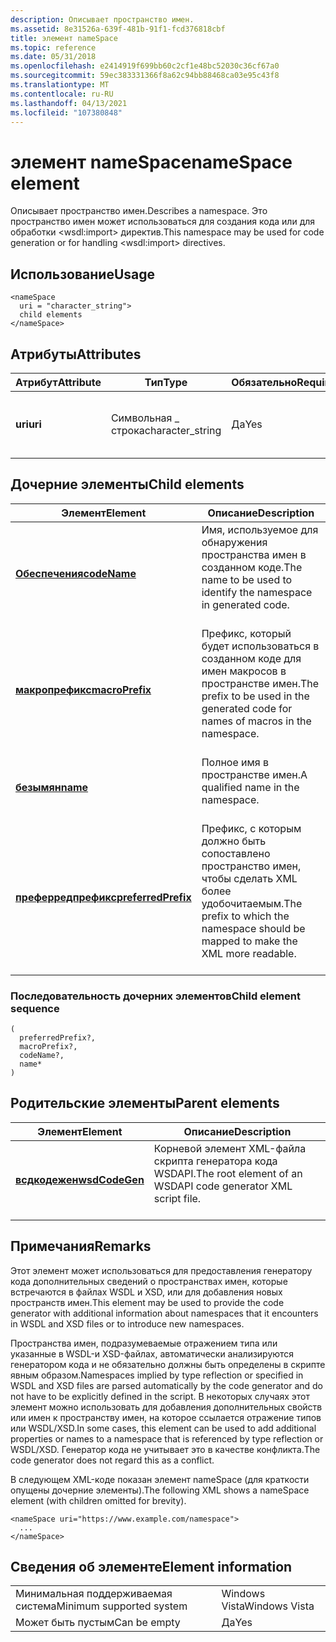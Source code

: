```yaml
---
description: Описывает пространство имен.
ms.assetid: 8e31526a-639f-481b-91f1-fcd376818cbf
title: элемент nameSpace
ms.topic: reference
ms.date: 05/31/2018
ms.openlocfilehash: e2414919f699bb60c2cf1e48bc52030c36cf67a0
ms.sourcegitcommit: 59ec383331366f8a62c94bb88468ca03e95c43f8
ms.translationtype: MT
ms.contentlocale: ru-RU
ms.lasthandoff: 04/13/2021
ms.locfileid: "107380848"
---
```

# <a name="namespace-element"></a><span data-ttu-id="275dc-103">элемент nameSpace</span><span class="sxs-lookup"><span data-stu-id="275dc-103">nameSpace element</span></span>

<span data-ttu-id="275dc-104">Описывает пространство имен.</span><span class="sxs-lookup"><span data-stu-id="275dc-104">Describes a namespace.</span></span> <span data-ttu-id="275dc-105">Это пространство имен может использоваться для создания кода или для обработки \<wsdl:import> директив.</span><span class="sxs-lookup"><span data-stu-id="275dc-105">This namespace may be used for code generation or for handling \<wsdl:import> directives.</span></span>

## <a name="usage"></a><span data-ttu-id="275dc-106">Использование</span><span class="sxs-lookup"><span data-stu-id="275dc-106">Usage</span></span>

``` syntax
<nameSpace
  uri = "character_string">
  child elements
</nameSpace>
```

## <a name="attributes"></a><span data-ttu-id="275dc-107">Атрибуты</span><span class="sxs-lookup"><span data-stu-id="275dc-107">Attributes</span></span>



| <span data-ttu-id="275dc-108">Атрибут</span><span class="sxs-lookup"><span data-stu-id="275dc-108">Attribute</span></span>          | <span data-ttu-id="275dc-109">Тип</span><span class="sxs-lookup"><span data-stu-id="275dc-109">Type</span></span>                         | <span data-ttu-id="275dc-110">Обязательно</span><span class="sxs-lookup"><span data-stu-id="275dc-110">Required</span></span>       | <span data-ttu-id="275dc-111">Описание</span><span class="sxs-lookup"><span data-stu-id="275dc-111">Description</span></span>                                             |
|--------------------|------------------------------|----------------|---------------------------------------------------------|
| <span data-ttu-id="275dc-112">**uri**</span><span class="sxs-lookup"><span data-stu-id="275dc-112">**uri**</span></span><br/> | <span data-ttu-id="275dc-113">Символьная \_ строка</span><span class="sxs-lookup"><span data-stu-id="275dc-113">character\_string</span></span><br/> | <span data-ttu-id="275dc-114">Да</span><span class="sxs-lookup"><span data-stu-id="275dc-114">Yes</span></span><br/> | <span data-ttu-id="275dc-115">Уникальный URI пространства имен.</span><span class="sxs-lookup"><span data-stu-id="275dc-115">The unique URI of the namespace.</span></span><br/> <br/> |



## <a name="child-elements"></a><span data-ttu-id="275dc-116">Дочерние элементы</span><span class="sxs-lookup"><span data-stu-id="275dc-116">Child elements</span></span>



| <span data-ttu-id="275dc-117">Элемент</span><span class="sxs-lookup"><span data-stu-id="275dc-117">Element</span></span>                                               | <span data-ttu-id="275dc-118">Описание</span><span class="sxs-lookup"><span data-stu-id="275dc-118">Description</span></span>                                                                                              |
|-------------------------------------------------------|----------------------------------------------------------------------------------------------------------|
| [<span data-ttu-id="275dc-119">**Обеспечения**</span><span class="sxs-lookup"><span data-stu-id="275dc-119">**codeName**</span></span>](codename.md)<br/>               | <span data-ttu-id="275dc-120">Имя, используемое для обнаружения пространства имен в созданном коде.</span><span class="sxs-lookup"><span data-stu-id="275dc-120">The name to be used to identify the namespace in generated code.</span></span><br/> <br/>                  |
| [<span data-ttu-id="275dc-121">**макропрефикс**</span><span class="sxs-lookup"><span data-stu-id="275dc-121">**macroPrefix**</span></span>](macroprefix.md)<br/>         | <span data-ttu-id="275dc-122">Префикс, который будет использоваться в созданном коде для имен макросов в пространстве имен.</span><span class="sxs-lookup"><span data-stu-id="275dc-122">The prefix to be used in the generated code for names of macros in the namespace.</span></span><br/> <br/> |
| [<span data-ttu-id="275dc-123">**безымян**</span><span class="sxs-lookup"><span data-stu-id="275dc-123">**name**</span></span>](name.md)<br/>                       | <span data-ttu-id="275dc-124">Полное имя в пространстве имен.</span><span class="sxs-lookup"><span data-stu-id="275dc-124">A qualified name in the namespace.</span></span><br/> <br/>                                                |
| [<span data-ttu-id="275dc-125">**преферредпрефикс**</span><span class="sxs-lookup"><span data-stu-id="275dc-125">**preferredPrefix**</span></span>](preferredprefix.md)<br/> | <span data-ttu-id="275dc-126">Префикс, с которым должно быть сопоставлено пространство имен, чтобы сделать XML более удобочитаемым.</span><span class="sxs-lookup"><span data-stu-id="275dc-126">The prefix to which the namespace should be mapped to make the XML more readable.</span></span><br/> <br/> |



### <a name="child-element-sequence"></a><span data-ttu-id="275dc-127">Последовательность дочерних элементов</span><span class="sxs-lookup"><span data-stu-id="275dc-127">Child element sequence</span></span>

``` syntax
(
  preferredPrefix?, 
  macroPrefix?, 
  codeName?, 
  name*
)
```

## <a name="parent-elements"></a><span data-ttu-id="275dc-128">Родительские элементы</span><span class="sxs-lookup"><span data-stu-id="275dc-128">Parent elements</span></span>



| <span data-ttu-id="275dc-129">Элемент</span><span class="sxs-lookup"><span data-stu-id="275dc-129">Element</span></span>                                     | <span data-ttu-id="275dc-130">Описание</span><span class="sxs-lookup"><span data-stu-id="275dc-130">Description</span></span>                                                                          |
|---------------------------------------------|--------------------------------------------------------------------------------------|
| [<span data-ttu-id="275dc-131">**всдкодежен**</span><span class="sxs-lookup"><span data-stu-id="275dc-131">**wsdCodeGen**</span></span>](wsdcodegen.md)<br/> | <span data-ttu-id="275dc-132">Корневой элемент XML-файла скрипта генератора кода WSDAPI.</span><span class="sxs-lookup"><span data-stu-id="275dc-132">The root element of an WSDAPI code generator XML script file.</span></span><br/> <br/> |



## <a name="remarks"></a><span data-ttu-id="275dc-133">Примечания</span><span class="sxs-lookup"><span data-stu-id="275dc-133">Remarks</span></span>

<span data-ttu-id="275dc-134">Этот элемент может использоваться для предоставления генератору кода дополнительных сведений о пространствах имен, которые встречаются в файлах WSDL и XSD, или для добавления новых пространств имен.</span><span class="sxs-lookup"><span data-stu-id="275dc-134">This element may be used to provide the code generator with additional information about namespaces that it encounters in WSDL and XSD files or to introduce new namespaces.</span></span>

<span data-ttu-id="275dc-135">Пространства имен, подразумеваемые отражением типа или указанные в WSDL-и XSD-файлах, автоматически анализируются генератором кода и не обязательно должны быть определены в скрипте явным образом.</span><span class="sxs-lookup"><span data-stu-id="275dc-135">Namespaces implied by type reflection or specified in WSDL and XSD files are parsed automatically by the code generator and do not have to be explicitly defined in the script.</span></span> <span data-ttu-id="275dc-136">В некоторых случаях этот элемент можно использовать для добавления дополнительных свойств или имен к пространству имен, на которое ссылается отражение типов или WSDL/XSD.</span><span class="sxs-lookup"><span data-stu-id="275dc-136">In some cases, this element can be used to add additional properties or names to a namespace that is referenced by type reflection or WSDL/XSD.</span></span> <span data-ttu-id="275dc-137">Генератор кода не учитывает это в качестве конфликта.</span><span class="sxs-lookup"><span data-stu-id="275dc-137">The code generator does not regard this as a conflict.</span></span>

<span data-ttu-id="275dc-138">В следующем XML-коде показан элемент nameSpace (для краткости опущены дочерние элементы).</span><span class="sxs-lookup"><span data-stu-id="275dc-138">The following XML shows a nameSpace element (with children omitted for brevity).</span></span>

``` syntax
<nameSpace uri="https://www.example.com/namespace">
  ...
</nameSpace>
```

## <a name="element-information"></a><span data-ttu-id="275dc-139">Сведения об элементе</span><span class="sxs-lookup"><span data-stu-id="275dc-139">Element information</span></span>



|                                     |               |
|-------------------------------------|---------------|
| <span data-ttu-id="275dc-140">Минимальная поддерживаемая система</span><span class="sxs-lookup"><span data-stu-id="275dc-140">Minimum supported system</span></span><br/> | <span data-ttu-id="275dc-141">Windows Vista</span><span class="sxs-lookup"><span data-stu-id="275dc-141">Windows Vista</span></span> |
| <span data-ttu-id="275dc-142">Может быть пустым</span><span class="sxs-lookup"><span data-stu-id="275dc-142">Can be empty</span></span>                        | <span data-ttu-id="275dc-143">Да</span><span class="sxs-lookup"><span data-stu-id="275dc-143">Yes</span></span>           |



 

 




